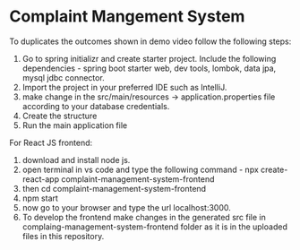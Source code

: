# Complaint Mangement System


To duplicates the outcomes shown in demo video follow the following steps:
1. Go to spring initializr and create starter project. Include the following dependencies - spring boot starter web, dev tools, lombok, data jpa, mysql jdbc connector.
2. Import the project in your preferred IDE such as IntelliJ.
3. make change in the src/main/resources -> application.properties file according to your database credentials.
4. Create the structure 
5. Run the main application file 

For React JS frontend:
1. download and install node js.
2. open terminal in vs code and type the following command - npx create-react-app complaint-management-system-frontend
3. then cd complaint-management-system-frontend
4. npm start
5. now go to your browser and type the url localhost:3000.
6. To develop the frontend make changes in the generated src file in complaing-management-system-frontend folder as it is in the uploaded files in this repository.
